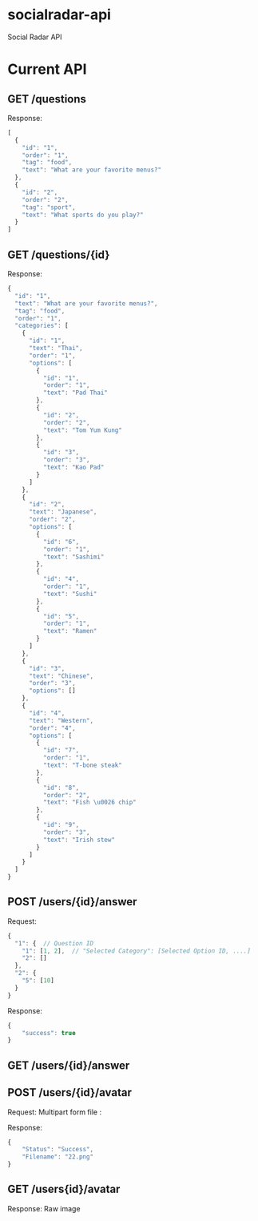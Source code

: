 socialradar-api
===============

Social Radar API

Current API
===========

GET /questions
--------------
Response:
```javascript
[
  {
    "id": "1",
    "order": "1",
    "tag": "food",
    "text": "What are your favorite menus?"
  },
  {
    "id": "2",
    "order": "2",
    "tag": "sport",
    "text": "What sports do you play?"
  }
]
```

GET /questions/{id}
------------------
Response:
```javascript
{
  "id": "1",
  "text": "What are your favorite menus?",
  "tag": "food",
  "order": "1",
  "categories": [
    {
      "id": "1",
      "text": "Thai",
      "order": "1",
      "options": [
        {
          "id": "1",
          "order": "1",
          "text": "Pad Thai"
        },
        {
          "id": "2",
          "order": "2",
          "text": "Tom Yum Kung"
        },
        {
          "id": "3",
          "order": "3",
          "text": "Kao Pad"
        }
      ]
    },
    {
      "id": "2",
      "text": "Japanese",
      "order": "2",
      "options": [
        {
          "id": "6",
          "order": "1",
          "text": "Sashimi"
        },
        {
          "id": "4",
          "order": "1",
          "text": "Sushi"
        },
        {
          "id": "5",
          "order": "1",
          "text": "Ramen"
        }
      ]
    },
    {
      "id": "3",
      "text": "Chinese",
      "order": "3",
      "options": []
    },
    {
      "id": "4",
      "text": "Western",
      "order": "4",
      "options": [
        {
          "id": "7",
          "order": "1",
          "text": "T-bone steak"
        },
        {
          "id": "8",
          "order": "2",
          "text": "Fish \u0026 chip"
        },
        {
          "id": "9",
          "order": "3",
          "text": "Irish stew"
        }
      ]
    }
  ]
}
```

POST /users/{id}/answer
----------------------
Request: 
```javascript
{
  "1": {  // Question ID
    "1": [1, 2],  // "Selected Category": [Selected Option ID, ....]
    "2": []
  },
  "2": {
    "5": [10]
  }
}
```

Response:
```javascript
{
	"success": true
}
```

GET /users/{id}/answer
---------------------

POST /users/{id}/avatar
-----------------------
Request:
Multipart form
file : <file>

Response:
```javascript
{
    "Status": "Success",
    "Filename": "22.png"
}
```

GET /users{id}/avatar
---------------------
Response:
Raw image

